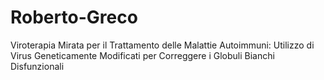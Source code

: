 # Roberto-Greco
Viroterapia Mirata per il Trattamento delle Malattie Autoimmuni: Utilizzo di Virus Geneticamente Modificati per Correggere i Globuli Bianchi Disfunzionali
